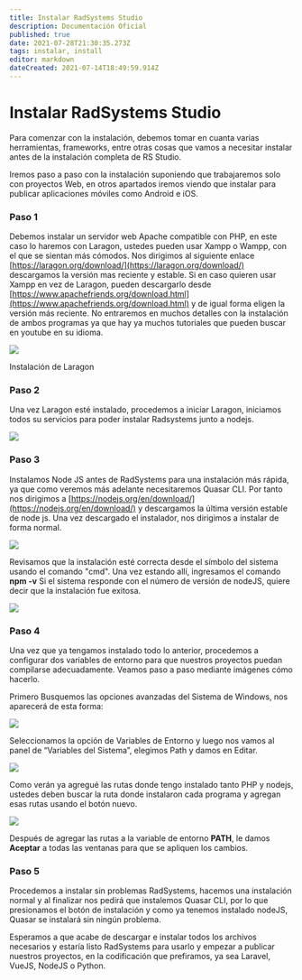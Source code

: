 ```yaml
---
title: Instalar RadSystems Studio
description: Documentación Oficial
published: true
date: 2021-07-28T21:30:35.273Z
tags: instalar, install
editor: markdown
dateCreated: 2021-07-14T18:49:59.914Z
---
```


# Instalar RadSystems Studio

Para comenzar con la instalación, debemos tomar en cuanta varias herramientas, frameworks, entre otras cosas que vamos a necesitar instalar antes de la instalación completa de RS Studio.

Iremos paso a paso con la instalación suponiendo que trabajaremos solo con proyectos Web, en otros apartados iremos viendo que instalar para publicar aplicaciones móviles como Android e iOS.

### **Paso 1**

Debemos instalar un servidor web Apache compatible con PHP, en este caso lo haremos con Laragon, ustedes pueden usar Xampp o Wampp, con el que se sientan más cómodos. Nos dirigimos al siguiente enlace [https://laragon.org/download/](https://laragon.org/download/) descargamos la versión mas reciente y estable. Si en caso quieren usar Xampp en vez de Laragon, pueden descargarlo desde [https://www.apachefriends.org/download.html](https://www.apachefriends.org/download.html) y de igual forma eligen la versión más reciente. No entraremos en muchos detalles con la instalación de ambos programas ya que hay ya muchos tutoriales que pueden buscar en youtube en su idioma.

![](/pages/install/install_laragon.png)

Instalación de Laragon

### Paso 2

Una vez Laragon esté instalado, procedemos a iniciar Laragon, iniciamos todos su servicios para poder instalar Radsystems junto a nodejs.

![](/pages/install/start_laragon.png)

### Paso 3

Instalamos Node JS antes de RadSystems para una instalación más rápida, ya que como veremos más adelante necesitaremos Quasar CLI. Por tanto nos dirigimos a [https://nodejs.org/en/download/](https://nodejs.org/en/download/) y descargamos la última versión estable de node js. Una vez descargado el instalador, nos dirigimos a instalar de forma normal.

![](/pages/install/install_nodejs.png)

Revisamos que la instalación esté correcta desde el símbolo del sistema usando el comando "cmd". Una vez estando allí, ingresamos el comando **npm -v** Si el sistema responde con el número de versión de nodeJS, quiere decir que la instalación fue exitosa.

![](/pages/install/try_nodejs.png)

### Paso 4

Una vez que ya tengamos instalado todo lo anterior, procedemos a configurar dos variables de entorno para que nuestros proyectos puedan compilarse adecuadamente. Veamos paso a paso mediante imágenes cómo hacerlo.

Primero Busquemos las opciones avanzadas del Sistema de Windows, nos aparecerá de esta forma:

![](/pages/install/variables_de_entorno.png)

Seleccionamos la opción de Variables de Entorno y luego nos vamos al panel de “Variables del Sistema”, elegimos Path y damos en Editar.

![](/pages/install/variables_de_entorno_path.png)

Como verán ya agregué las rutas donde tengo instalado tanto PHP y nodejs, ustedes deben buscar la ruta donde instalaron cada programa y agregan esas rutas usando el botón nuevo.

![](/pages/install/variables_de_entorno_node_php.png)

Después de agregar las rutas a la variable de entorno **PATH**, le damos **Aceptar** a todas las ventanas para que se apliquen los cambios.

### Paso 5

Procedemos a instalar sin problemas RadSystems, hacemos una instalación normal y al finalizar nos pedirá que instalemos Quasar CLI, por lo que presionamos el botón de instalación y como ya tenemos instalado nodeJS, Quasar se instalará sin ningún problema.

Esperamos a que acabe de descargar e instalar todos los archivos necesarios y estaría listo RadSystems para usarlo y empezar a publicar nuestros proyectos, en la codificación que prefiramos, ya sea Laravel, VueJS, NodeJS o Python.